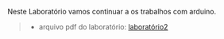 Neste Laboratório vamos continuar a os trabalhos com arduino.
> - arquivo pdf do laboratório: [laboratório2](slides.pdf)